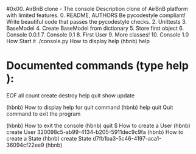 #0x00. AirBnB clone - The console
Description
clone of AirBnB platform with limited features.
0. README, AUTHORS
Be pycodestyle compliant!
Write beautiful code that passes the pycodestyle checks.
2. Unittests
3. BaseModel
4. Create BaseModel from dictionary
5. Store first object
6. Console 0.0.1
7. Console 0.1
8. First User
9. More classes!
10. Console 1.0
How Start it
./console.py
How to display help
(hbnb) help

Documented commands (type help <topic>):
========================================
EOF  all  count  create  destroy  help  quit  show  update

(hbnb)
How to display help for quit command
(hbnb) help quit
Quit command to exit the program

(hbnb)
How to exit the console
(hbnb) quit
$
How to create a User
(hbnb) create User
320098c5-ab99-4134-b205-5911dec9c9fa
(hbnb)
How to create a State
(hbnb) create State
d7fb1ba3-5c46-4197-aca1-36094cf22ee9
(hbnb)
